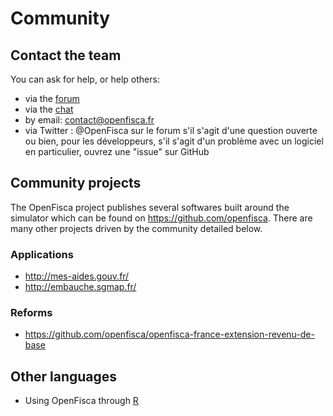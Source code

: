 # Community

## Contact the team

You can ask for help, or help others:

- via the [forum](https://forum.openfisca.fr/)
- via the [chat](https://gitter.im/openfisca/openfisca-france)
- by email: contact@openfisca.fr
- via Twitter : @OpenFisca
sur le forum s'il s'agit d'une question ouverte
ou bien, pour les développeurs, s'il s'agit d'un problème avec un logiciel en particulier, ouvrez une "issue" sur GitHub


## Community projects

The OpenFisca project publishes several softwares built around the simulator which can be found on https://github.com/openfisca. There are many other projects driven by the community detailed below.

### Applications

- http://mes-aides.gouv.fr/
- http://embauche.sgmap.fr/

### Reforms

- https://github.com/openfisca/openfisca-france-extension-revenu-de-base

## Other languages

- Using OpenFisca through [R](https://github.com/blaquans/ropenfisca)
